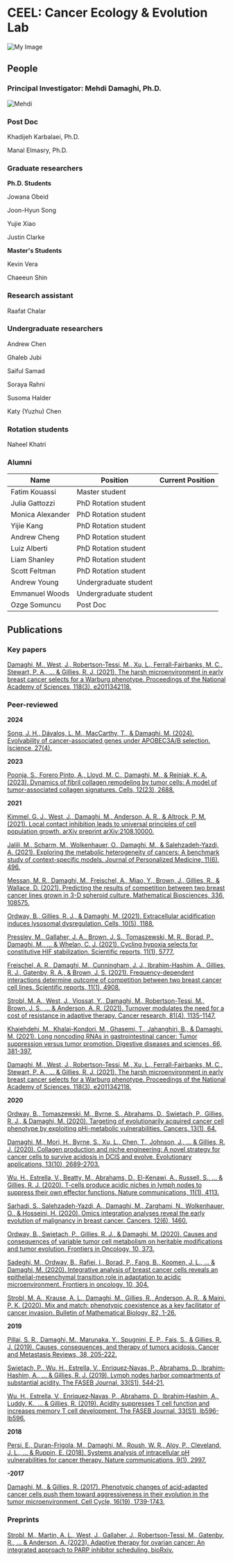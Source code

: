# CEEL: Cancer Ecology & Evolution Lab
![My Image](CEEL_Logo.png)

## People
### Principal Investigator: Mehdi Damaghi, Ph.D.
![Mehdi](150x225_DamaghiMehdi.jpg)

### Post Doc
Khadijeh Karbalaei, Ph.D.

Manal Elmasry, Ph.D.

### Graduate researchers
**Ph.D. Students**

Jowana Obeid

Joon-Hyun Song

Yujie Xiao

Justin Clarke

**Master's Students**

Kevin Vera

Chaeeun Shin

### Research assistant
Raafat Chalar

### Undergraduate researchers
Andrew Chen

Ghaleb Jubi

Saiful Samad

Soraya Rahni

Susoma Halder

Katy (Yuzhu) Chen

### Rotation students
Naheel Khatri

### Alumni
| Name | Position | Current Position |
| ------------- | ------------- | ------------- |
| Fatim Kouassi | Master student  | |
| Julia Gattozzi | PhD Rotation student  | |
| Monica Alexander | PhD Rotation student  | |
| Yijie Kang  | PhD Rotation student  | |
| Andrew Cheng | PhD Rotation student  | |
| Luiz Alberti | PhD Rotation student  | |
| Liam Shanley | PhD Rotation student  | | 
| Scott Feltman | PhD Rotation student  | |
| Andrew Young | Undergraduate student  | |
| Emmanuel Woods | Undergraduate student  | |
| Ozge Somuncu  | Post Doc  | |


## Publications
### Key papers
[Damaghi, M., West, J., Robertson-Tessi, M., Xu, L., Ferrall-Fairbanks, M. C., Stewart, P. A., ... & Gillies, R. J. (2021). The harsh microenvironment in early breast cancer selects for a Warburg phenotype. Proceedings of the National Academy of Sciences, 118(3), e2011342118.]()

### Peer-reviewed
**2024**

[Song, J. H., Dávalos, L. M., MacCarthy, T., & Damaghi, M. (2024). Evolvability of cancer-associated genes under APOBEC3A/B selection. Iscience, 27(4).]()

**2023**

[Poonja, S., Forero Pinto, A., Lloyd, M. C., Damaghi, M., & Rejniak, K. A. (2023). Dynamics of fibril collagen remodeling by tumor cells: A model of tumor-associated collagen signatures. Cells, 12(23), 2688.]()

**2021**

[Kimmel, G. J., West, J., Damaghi, M., Anderson, A. R., & Altrock, P. M. (2021). Local contact inhibition leads to universal principles of cell population growth. arXiv preprint arXiv:2108.10000.]()

[Jalili, M., Scharm, M., Wolkenhauer, O., Damaghi, M., & Salehzadeh-Yazdi, A. (2021). Exploring the metabolic heterogeneity of cancers: A benchmark study of context-specific models. Journal of Personalized Medicine, 11(6), 496.]()

[Messan, M. R., Damaghi, M., Freischel, A., Miao, Y., Brown, J., Gillies, R., & Wallace, D. (2021). Predicting the results of competition between two breast cancer lines grown in 3-D spheroid culture. Mathematical Biosciences, 336, 108575.]()

[Ordway, B., Gillies, R. J., & Damaghi, M. (2021). Extracellular acidification induces lysosomal dysregulation. Cells, 10(5), 1188.]()

[Pressley, M., Gallaher, J. A., Brown, J. S., Tomaszewski, M. R., Borad, P., Damaghi, M., ... & Whelan, C. J. (2021). Cycling hypoxia selects for constitutive HIF stabilization. Scientific reports, 11(1), 5777.]()

[Freischel, A. R., Damaghi, M., Cunningham, J. J., Ibrahim-Hashim, A., Gillies, R. J., Gatenby, R. A., & Brown, J. S. (2021). Frequency-dependent interactions determine outcome of competition between two breast cancer cell lines. Scientific reports, 11(1), 4908.]()

[Strobl, M. A., West, J., Viossat, Y., Damaghi, M., Robertson-Tessi, M., Brown, J. S., ... & Anderson, A. R. (2021). Turnover modulates the need for a cost of resistance in adaptive therapy. Cancer research, 81(4), 1135-1147.]()

[Khajehdehi, M., Khalaj-Kondori, M., Ghasemi, T., Jahanghiri, B., & Damaghi, M. (2021). Long noncoding RNAs in gastrointestinal cancer: Tumor suppression versus tumor promotion. Digestive diseases and sciences, 66, 381-397.]()

[Damaghi, M., West, J., Robertson-Tessi, M., Xu, L., Ferrall-Fairbanks, M. C., Stewart, P. A., ... & Gillies, R. J. (2021). The harsh microenvironment in early breast cancer selects for a Warburg phenotype. Proceedings of the National Academy of Sciences, 118(3), e2011342118.]()

**2020**

[Ordway, B., Tomaszewski, M., Byrne, S., Abrahams, D., Swietach, P., Gillies, R. J., & Damaghi, M. (2020). Targeting of evolutionarily acquired cancer cell phenotype by exploiting pHi-metabolic vulnerabilities. Cancers, 13(1), 64.]()

[Damaghi, M., Mori, H., Byrne, S., Xu, L., Chen, T., Johnson, J., ... & Gillies, R. J. (2020). Collagen production and niche engineering: A novel strategy for cancer cells to survive acidosis in DCIS and evolve. Evolutionary applications, 13(10), 2689-2703.]()

[Wu, H., Estrella, V., Beatty, M., Abrahams, D., El-Kenawi, A., Russell, S., ... & Gillies, R. J. (2020). T-cells produce acidic niches in lymph nodes to suppress their own effector functions. Nature communications, 11(1), 4113.]()

[Sarhadi, S., Salehzadeh-Yazdi, A., Damaghi, M., Zarghami, N., Wolkenhauer, O., & Hosseini, H. (2020). Omics integration analyses reveal the early evolution of malignancy in breast cancer. Cancers, 12(6), 1460.]()

[Ordway, B., Swietach, P., Gillies, R. J., & Damaghi, M. (2020). Causes and consequences of variable tumor cell metabolism on heritable modifications and tumor evolution. Frontiers in Oncology, 10, 373.]()

[Sadeghi, M., Ordway, B., Rafiei, I., Borad, P., Fang, B., Koomen, J. L., ... & Damaghi, M. (2020). Integrative analysis of breast cancer cells reveals an epithelial-mesenchymal transition role in adaptation to acidic microenvironment. Frontiers in oncology, 10, 304.]()

[Strobl, M. A., Krause, A. L., Damaghi, M., Gillies, R., Anderson, A. R., & Maini, P. K. (2020). Mix and match: phenotypic coexistence as a key facilitator of cancer invasion. Bulletin of Mathematical Biology, 82, 1-26.]()

**2019**

[Pillai, S. R., Damaghi, M., Marunaka, Y., Spugnini, E. P., Fais, S., & Gillies, R. J. (2019). Causes, consequences, and therapy of tumors acidosis. Cancer and Metastasis Reviews, 38, 205-222.]()

[Swietach, P., Wu, H., Estrella, V., Enriquez‐Navas, P., Abrahams, D., Ibrahim‐Hashim, A., ... & Gillies, R. J. (2019). Lymph nodes harbor compartments of substantial acidity. The FASEB Journal, 33(S1), 544-21.]()

[Wu, H., Estrella, V., Enriquez‐Navas, P., Abrahams, D., Ibrahim‐Hashim, A., Luddy, K., ... & Gillies, R. (2019). Acidity suppresses T cell function and increases memory T cell development. The FASEB Journal, 33(S1), lb596-lb596.]()

**2018**

[Persi, E., Duran-Frigola, M., Damaghi, M., Roush, W. R., Aloy, P., Cleveland, J. L., ... & Ruppin, E. (2018). Systems analysis of intracellular pH vulnerabilities for cancer therapy. Nature communications, 9(1), 2997.]()

**-2017**

[Damaghi, M., & Gillies, R. (2017). Phenotypic changes of acid-adapted cancer cells push them toward aggressiveness in their evolution in the tumor microenvironment. Cell Cycle, 16(19), 1739-1743.]()


### Preprints
[Strobl, M., Martin, A. L., West, J., Gallaher, J., Robertson-Tessi, M., Gatenby, R., ... & Anderson, A. (2023). Adaptive therapy for ovarian cancer: An integrated approach to PARP inhibitor scheduling. bioRxiv.]()


<!--

**Here are some ideas to get you started:**

🙋‍♀️ A short introduction - what is your organization all about?
🌈 Contribution guidelines - how can the community get involved?
👩‍💻 Useful resources - where can the community find your docs? Is there anything else the community should know?
🍿 Fun facts - what does your team eat for breakfast?
🧙 Remember, you can do mighty things with the power of [Markdown](https://docs.github.com/github/writing-on-github/getting-started-with-writing-and-formatting-on-github/basic-writing-and-formatting-syntax)
-->
